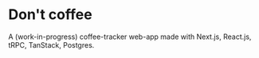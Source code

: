 # Don't coffee

A (work-in-progress) coffee-tracker web-app made with Next.js, React.js, tRPC, TanStack, Postgres.
